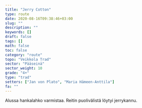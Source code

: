 ```yaml
---
title: "Jerry Cotton"
type: route
date: 2020-08-16T09:38:46+03:00
slug: ""
description: ""
keywords: []
draft: false
tags: []
math: false
toc: false
category: "route"
topo: "Veikkola Trad"
sector: "Pääseinä"
sector_weight: 10
grade: "4+"
type: "trad"
setters: ["Jan von Plato", "Maria Hämeen-Anttila"]
fa: ""
---
```


Alussa hankalahko varmistaa. Reitin puolivälistä löytyi jerrykannu.

